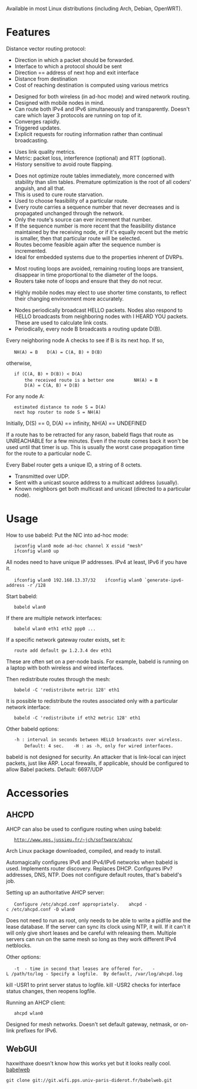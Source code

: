 Available in most Linux distributions (including Arch, Debian, OpenWRT).

# Features

Distance vector routing protocol:

- Direction in which a packet should be forwarded.
- Interface to which a protocol should be sent
- Direction == address of next hop and exit interface
- Distance from destination
- Cost of reaching destination is computed using various metrics

<!-- -->

- Designed for both wireless (in ad-hoc mode) and wired network routing.
- Designed with mobile nodes in mind.
- Can route both IPv4 and IPv6 simultaneously and transparently. Doesn't
  care which layer 3 protocols are running on top of it.
- Converges rapidly.
- Triggered updates.
- Explicit requests for routing information rather than continual
  broadcasting.

<!-- -->

- Uses link quality metrics.
- Metric: packet loss, interference (optional) and RTT (optional).
- History sensitive to avoid route flapping.

<!-- -->

- Does not optimize route tables immediately, more concerned with
  stability than slim tables. Premature optimization is the root of all
  coders' anguish, and all that.
- This is used to cure route starvation.
- Used to choose feasibility of a particular route.
- Every route carries a sequence number that never decreases and is
  propagated unchanged through the network.
- Only the route's source can ever increment that number.
- If the sequence number is more recent that the feasibility distance
  maintained by the receiving node, or if it's equally recent but the
  metric is smaller, then that particular route will be selected.
- Routes become feasible again after the sequence number is incremented.
- Ideal for embedded systems due to the properties inherent of DVRPs.

<!-- -->

- Most routing loops are avoided, remaining routing loops are transient,
  disappear in time proportional to the diameter of the loops.
- Routers take note of loops and ensure that they do not recur.

<!-- -->

- Highly mobile nodes may elect to use shorter time constants, to
  reflect their changing environment more accurately.

<!-- -->

- Nodes periodically broadcast HELLO packets. Nodes also respond to
  HELLO broadcasts from neighboring nodes with I HEARD YOU packets.
  These are used to calculate link costs.
- Periodically, every node B broadcasts a routing update D(B).

Every neighboring node A checks to see if B is its next hop. If so,

`   NH(A) = B`
`   D(A) = C(A, B) + D(B)`

otherwise,

`   if (C(A, B) + D(B)) < D(A)`
`       the received route is a better one`
`       NH(A) = B`
`       D(A) = C(A, B) + D(B)`

For any node A:

`   estimated distance to node S = D(A)`
`   next hop router to node S = NH(A)`

Initially, D(S) == 0, D(A) == infinity, NH(A) == UNDEFINED

If a route has to be retracted for any rason, babeld flags that route as
UNREACHABLE for a few minutes. Even if the route comes back it won't be
used until that timer is up. This is usually the worst case propagation
time for the route to a particular node C.

Every Babel router gets a unique ID, a string of 8 octets.

- Transmitted over UDP.
- Sent with a unicast source address to a multicast address (usually).
- Known neighbors get both multicast and unicast (directed to a
  particular node).

# Usage

How to use babeld: Put the NIC into ad-hoc mode:

`   iwconfig wlan0 mode ad-hoc channel X essid "mesh"`
`   ifconfig wlan0 up`

All nodes need to have unique IP addresses. IPv4 at least, IPv6 if you
have it.

`   ifconfig wlan0 192.168.13.37/32`
``    ifconfig wlan0 `generate-ipv6-address -r`/128 ``

Start babeld:

`   babeld wlan0`

If there are multiple network interfaces:

`   babeld wlan0 eth1 eth2 ppp0 ...`

If a specific network gateway router exists, set it:

`   route add default gw 1.2.3.4 dev eth1`

These are often set on a per-node basis. For example, babeld is running
on a laptop with both wireless and wired interfaces.

Then redistribute routes through the mesh:

`   babeld -C 'redistribute metric 128' eth1`

It is possible to redistribute the routes associated only with a
particular network interface:

`   babeld -C 'redistribute if eth2 metric 128' eth1`

Other babeld options:

`   -h `<sec>`: interval in seconds between HELLO broadcasts over wireless.`
`       Default: 4 sec.`
`   -H `<sec>`: as -h, only for wired interfaces.`

babeld is not designed for security. An attacker that is link-local can
inject packets, just like ARP. Local firewalls, if applicable, should be
configured to allow Babel packets. Default: 6697/UDP

# Accessories

## AHCPD

AHCP can also be used to configure routing when using babeld:

`   `[`http://www.pps.jussieu.fr/~jch/software/ahcp/`](http://www.pps.jussieu.fr/~jch/software/ahcp/)

Arch Linux package downloaded, compiled, and ready to install.

Automagically configures IPv6 and IPv4/IPv6 networks when babeld is
used. Implements router discovery. Replaces DHCP. Configures IPv?
addresses, DNS, NTP. Does not configure default routes, that's babeld's
job.

Setting up an authoritative AHCP server:

`   Configure /etc/ahcpd.conf appropriately.`
`   ahcpd -c /etc/ahcpd.conf -D wlan0`

Does not need to run as root, only needs to be able to write a pidfile
and the lease database. If the server can sync its clock using NTP, it
will. If it can't it will only give short leases and be careful with
releasing them. Multiple servers can run on the same mesh so long as
they work different IPv4 netblocks.

Other options:

`   -t `<sec>` - time in second that leases are offered for.`
`   -L /path/to/log - Specify a logfile.  By default, /var/log/ahcpd.log`

kill -USR1 to print server status to logfile. kill -USR2 checks for
interface status changes, then reopens logfile.

Running an AHCP client:

`   ahcpd wlan0`

Designed for mesh networks. Doesn't set default gateway, netmask, or
on-link prefixes for IPv6.

## WebGUI

haxwithaxe doesn't know how this works yet but it looks really cool.
[babelweb](http://babelweb.wifi.pps.univ-paris-diderot.fr:8080)

    git clone git://git.wifi.pps.univ-paris-diderot.fr/babelweb.git
